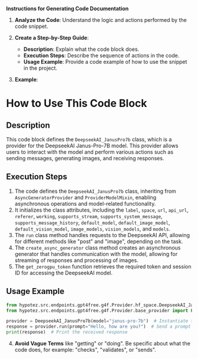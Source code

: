 **Instructions for Generating Code Documentation**

1. **Analyze the Code**: Understand the logic and actions performed by the code snippet.

2. **Create a Step-by-Step Guide**:
    - **Description**: Explain what the code block does.
    - **Execution Steps**: Describe the sequence of actions in the code.
    - **Usage Example**: Provide a code example of how to use the snippet in the project.

3. **Example**:

How to Use This Code Block
=========================================================================================

Description
-------------------------
This code block defines the `DeepseekAI_JanusPro7b` class, which is a provider for the DeepseekAI Janus-Pro-7B model. This provider allows users to interact with the model and perform various actions such as sending messages, generating images, and receiving responses. 

Execution Steps
-------------------------
1. The code defines the `DeepseekAI_JanusPro7b` class, inheriting from `AsyncGeneratorProvider` and `ProviderModelMixin`, enabling asynchronous operations and model-related functionality.
2. It initializes the class attributes, including the `label`, `space`, `url`, `api_url`, `referer`, `working`, `supports_stream`, `supports_system_message`, `supports_message_history`, `default_model`, `default_image_model`, `default_vision_model`, `image_models`, `vision_models`, and `models`.
3. The `run` class method handles requests to the DeepseekAI API, allowing for different methods like "post" and "image", depending on the task.
4. The `create_async_generator` class method creates an asynchronous generator that handles communication with the model, allowing for streaming of responses and processing of images.
5. The `get_zerogpu_token` function retrieves the required token and session ID for accessing the DeepseekAI model.

Usage Example
-------------------------

```python
from hypotez.src.endpoints.gpt4free.g4f.Provider.hf_space.DeepseekAI_JanusPro7b import DeepseekAI_JanusPro7b
from hypotez.src.endpoints.gpt4free.g4f.Provider.base_provider import ProviderModelMixin

provider = DeepseekAI_JanusPro7b(model="janus-pro-7b")  # Instantiate the provider with the desired model
response = provider.run(prompt="Hello, how are you?")  # Send a prompt to the model
print(response)  # Print the received response

```

4. **Avoid Vague Terms** like "getting" or "doing". Be specific about what the code does, for example: "checks", "validates", or "sends".